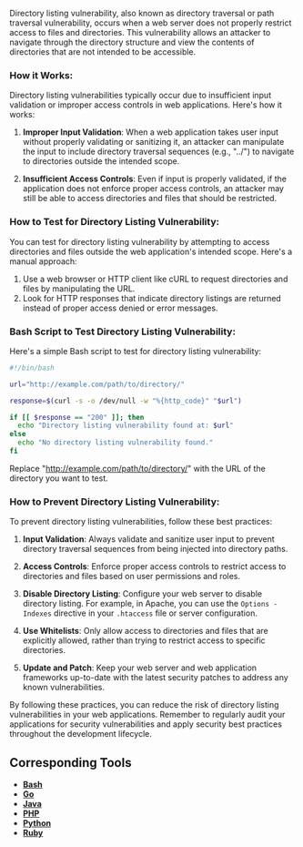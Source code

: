 Directory listing vulnerability, also known as directory traversal or path traversal vulnerability, occurs when a web server does not properly restrict access to files and directories. This vulnerability allows an attacker to navigate through the directory structure and view the contents of directories that are not intended to be accessible.

### How it Works:
Directory listing vulnerabilities typically occur due to insufficient input validation or improper access controls in web applications. Here's how it works:

1. **Improper Input Validation**: When a web application takes user input without properly validating or sanitizing it, an attacker can manipulate the input to include directory traversal sequences (e.g., "../") to navigate to directories outside the intended scope.

2. **Insufficient Access Controls**: Even if input is properly validated, if the application does not enforce proper access controls, an attacker may still be able to access directories and files that should be restricted.

### How to Test for Directory Listing Vulnerability:
You can test for directory listing vulnerability by attempting to access directories and files outside the web application's intended scope. Here's a manual approach:

1. Use a web browser or HTTP client like cURL to request directories and files by manipulating the URL.
2. Look for HTTP responses that indicate directory listings are returned instead of proper access denied or error messages.

### Bash Script to Test Directory Listing Vulnerability:
Here's a simple Bash script to test for directory listing vulnerability:

```bash
#!/bin/bash

url="http://example.com/path/to/directory/"

response=$(curl -s -o /dev/null -w "%{http_code}" "$url")

if [[ $response == "200" ]]; then
  echo "Directory listing vulnerability found at: $url"
else
  echo "No directory listing vulnerability found."
fi
```

Replace "http://example.com/path/to/directory/" with the URL of the directory you want to test.

### How to Prevent Directory Listing Vulnerability:
To prevent directory listing vulnerabilities, follow these best practices:

1. **Input Validation**: Always validate and sanitize user input to prevent directory traversal sequences from being injected into directory paths.

2. **Access Controls**: Enforce proper access controls to restrict access to directories and files based on user permissions and roles.

3. **Disable Directory Listing**: Configure your web server to disable directory listing. For example, in Apache, you can use the `Options -Indexes` directive in your `.htaccess` file or server configuration.

4. **Use Whitelists**: Only allow access to directories and files that are explicitly allowed, rather than trying to restrict access to specific directories.

5. **Update and Patch**: Keep your web server and web application frameworks up-to-date with the latest security patches to address any known vulnerabilities.

By following these practices, you can reduce the risk of directory listing vulnerabilities in your web applications. Remember to regularly audit your applications for security vulnerabilities and apply security best practices throughout the development lifecycle.

## Corresponding Tools

- [**Bash**](https://github.com/saidehossain/Hacking_Tools/blob/main/hacking_with_bash/direcoty_listing.sh)
- [**Go**](https://github.com/saidehossain/Hacking_Tools/blob/main/hacking_with_go/direcoty_listing.go)
- [**Java**](https://github.com/saidehossain/Hacking_Tools/blob/main/hacking_with_java/EnhancedDirectoryListingTester.java)
- [**PHP**](https://github.com/saidehossain/Hacking_Tools/blob/main/hacking_with_php/direcoty_listing.php)
- [**Python**](https://github.com/saidehossain/Hacking_Tools/blob/main/hacking_with_python/direcoty_listing.py)
- [**Ruby**](https://github.com/saidehossain/Hacking_Tools/blob/main/hacking_with_ruby/direcoty_listing.rb)

  
